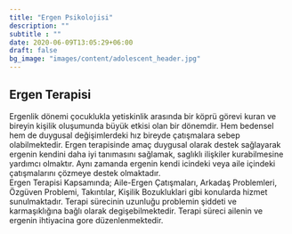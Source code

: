```yaml
---
title: "Ergen Psikolojisi"
description: ""
subtitle : ""
date: 2020-06-09T13:05:29+06:00
draft: false
bg_image: "images/content/adolescent_header.jpg"
---
```

## Ergen Terapisi ##

  Ergenlik dönemi çocuklukla yetiskinlik arasında bir köprü görevi kuran ve bireyin kişilik oluşumunda büyük etkisi olan bir dönemdir. Hem bedensel hem de duygusal değişimlerdeki hız bireyde çatışmalara sebep olabilmektedir.
  Ergen terapisinde amaç duygusal olarak destek sağlayarak ergenin kendini daha iyi tanımasını sağlamak, saglıklı ilişkiler kurabilmesine yardımcı olmaktır. Aynı zamanda ergenin kendi icindeki veya aile içindeki çatışmalarını çözmeye destek olmaktadır.  
  Ergen Terapisi Kapsamında;
Aile-Ergen Çatışmaları, Arkadaş Problemleri, Özgüven Problemi, Takıntılar, Kişilik Bozukluklari gibi konularda hizmet sunulmaktadır.
  Terapi sürecinin uzunluğu problemin şiddeti ve karmaşıklığına bağlı olarak degişebilmektedir. Terapi süreci ailenin ve ergenin ihtiyacina gore düzenlenmektedir.


